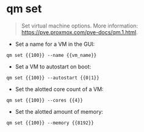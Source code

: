 # qm set

> Set virtual machine options.
> More information: <https://pve.proxmox.com/pve-docs/qm.1.html>.

- Set a name for a VM in the GUI:

`qm set {{100}} --name {{vm_name}}`

- Set a VM to autostart on boot:

`qm set {{100}} --autostart {{0|1}}`

- Set the alotted core count of a VM:

`qm set {{100}} --cores {{4}}`

- Set the alotted amount of memory:

`qm set {{100}} --memory {{8192}}`
